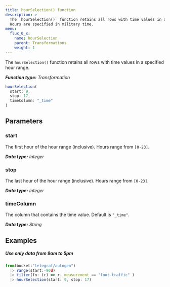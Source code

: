 ```yaml
---
title: hourSelection() function
description: >
  The `hourSelection()` function retains all rows with time values in a specified hour range.
  Hours are specified in military time.
menu:
  flux_0_x:
    name: hourSelection
    parent: Transformations
    weight: 1
---
```


The `hourSelection()` function retains all rows with time values in a specified hour range.

_**Function type:** Transformation_  

```js
hourSelection(
  start: 9,
  stop: 17,
  timeColumn: "_time"
)
```

## Parameters

### start
The first hour of the hour range (inclusive).
Hours range from `[0-23]`.

_**Data type:** Integer_

### stop
The last hour of the hour range (inclusive).
Hours range from `[0-23]`.

_**Data type:** Integer_

### timeColumn
The column that contains the time value.
Default is `"_time"`.

_**Data type:** String_

## Examples

##### Use only data from 9am to 5pm
```js
from(bucket:"telegraf/autogen")
  |> range(start:-90d)
  |> filter(fn: (r) => r._measurement == "foot-traffic" )
  |> hourSelection(start: 9, stop: 17)
```
